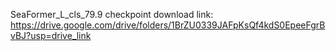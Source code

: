 SeaFormer_L_cls_79.9 checkpoint download link: https://drive.google.com/drive/folders/1BrZU0339JAFpKsQf4kdS0EpeeFgrBvBJ?usp=drive_link
